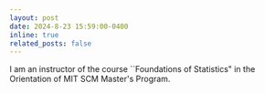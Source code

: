 ```yaml
---
layout: post
date: 2024-8-23 15:59:00-0400
inline: true
related_posts: false
---
```


I am an instructor of the course ``Foundations of Statistics" in the Orientation of MIT SCM Master's Program.

